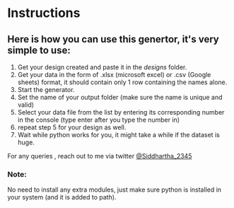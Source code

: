 # Instructions
## Here is how you can use this genertor, it's very simple to use:

1) Get your design created and paste it in the *designs* folder.
2) Get your data in the form of .xlsx (microsoft excel) or .csv (Google sheets) format, it should contain only 1 row containing the names alone.
3) Start the generator.
4) Set the name of your output folder (make sure the name is unique and valid)
5) Select your data file from the list by entering its corresponding number in the console (type enter after you type the number in)
6) repeat step 5 for your design as well.
7) Wait while python works for you, it might take a while if the dataset is huge.

For any queries , reach out to me via twitter [@Siddhartha_2345](https://twitter.com/Siddhartha_2345)

### Note:
No need to install any extra modules, just make sure python is installed in your system (and it is added to path).